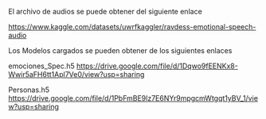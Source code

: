 El archivo de audios se puede obtener del siguiente enlace

https://www.kaggle.com/datasets/uwrfkaggler/ravdess-emotional-speech-audio

Los Modelos cargados se pueden obtener de los siguientes enlaces

emociones_Spec.h5
https://drive.google.com/file/d/1Dqwo9fEENKx8-Wwir5aFH6tt1Apl7Ve0/view?usp=sharing

Personas.h5
https://drive.google.com/file/d/1PbFmBE9lz7E6NYr9mpgcmWtgqt1yBV_1/view?usp=sharing
